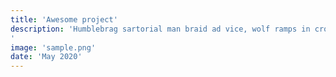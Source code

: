 ```yaml
---
title: 'Awesome project'
description: 'Humblebrag sartorial man braid ad vice, wolf ramps in cronut proident cold-pressed occupy organic normcore. Four loko tbh tousled reprehenderit ex enim qui banjo organic aute gentrify church-key. Man braid ramps.
'
image: 'sample.png'
date: 'May 2020'
---
```


